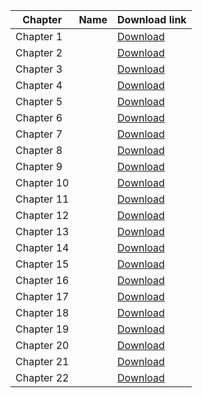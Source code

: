 |Chapter|Name |Download link|
|-|-|-|
|Chapter 1| | [Download](https://github.com/KaveriBridge/PUCExams/raw/main/1stPUC/Biology/QuestionBank/36_ch1.pdf)|
|Chapter 2| | [Download](https://github.com/KaveriBridge/PUCExams/raw/main/1stPUC/Biology/QuestionBank/36_ch2.pdf)|
|Chapter 3| | [Download](https://github.com/KaveriBridge/PUCExams/raw/main/1stPUC/Biology/QuestionBank/36_ch3.pdf)|
|Chapter 4| | [Download](https://github.com/KaveriBridge/PUCExams/raw/main/1stPUC/Biology/QuestionBank/36_ch4.pdf)|
|Chapter 5| | [Download](https://github.com/KaveriBridge/PUCExams/raw/main/1stPUC/Biology/QuestionBank/36_ch5.pdf)|
|Chapter 6| | [Download](https://github.com/KaveriBridge/PUCExams/raw/main/1stPUC/Biology/QuestionBank/36_ch6.pdf)|
|Chapter 7| | [Download](https://github.com/KaveriBridge/PUCExams/raw/main/1stPUC/Biology/QuestionBank/36_ch7.pdf)|
|Chapter 8| | [Download](https://github.com/KaveriBridge/PUCExams/raw/main/1stPUC/Biology/QuestionBank/36_ch8.pdf)|
|Chapter 9| | [Download](https://github.com/KaveriBridge/PUCExams/raw/main/1stPUC/Biology/QuestionBank/36_ch9.pdf)|
|Chapter 10| | [Download](https://github.com/KaveriBridge/PUCExams/raw/main/1stPUC/Biology/QuestionBank/36_ch10.pdf)|
|Chapter 11| | [Download](https://github.com/KaveriBridge/PUCExams/raw/main/1stPUC/Biology/QuestionBank/36_ch11.pdf)|
|Chapter 12| | [Download](https://github.com/KaveriBridge/PUCExams/raw/main/1stPUC/Biology/QuestionBank/36_ch12.pdf)|
|Chapter 13| | [Download](https://github.com/KaveriBridge/PUCExams/raw/main/1stPUC/Biology/QuestionBank/36_ch13.pdf)|
|Chapter 14| | [Download](https://github.com/KaveriBridge/PUCExams/raw/main/1stPUC/Biology/QuestionBank/36_ch14.pdf)|
|Chapter 15| | [Download](https://github.com/KaveriBridge/PUCExams/raw/main/1stPUC/Biology/QuestionBank/36_ch15.pdf)|
|Chapter 16| | [Download](https://github.com/KaveriBridge/PUCExams/raw/main/1stPUC/Biology/QuestionBank/36_ch16.pdf)|
|Chapter 17| | [Download](https://github.com/KaveriBridge/PUCExams/raw/main/1stPUC/Biology/QuestionBank/36_ch17.pdf)|
|Chapter 18| | [Download](https://github.com/KaveriBridge/PUCExams/raw/main/1stPUC/Biology/QuestionBank/36_ch18.pdf)|
|Chapter 19| | [Download](https://github.com/KaveriBridge/PUCExams/raw/main/1stPUC/Biology/QuestionBank/36_ch19.pdf)|
|Chapter 20| | [Download](https://github.com/KaveriBridge/PUCExams/raw/main/1stPUC/Biology/QuestionBank/36_ch20.pdf)|
|Chapter 21| | [Download](https://github.com/KaveriBridge/PUCExams/raw/main/1stPUC/Biology/QuestionBank/36_ch21.pdf)|
|Chapter 22| | [Download](https://github.com/KaveriBridge/PUCExams/raw/main/1stPUC/Biology/QuestionBank/36_ch22.pdf)|
